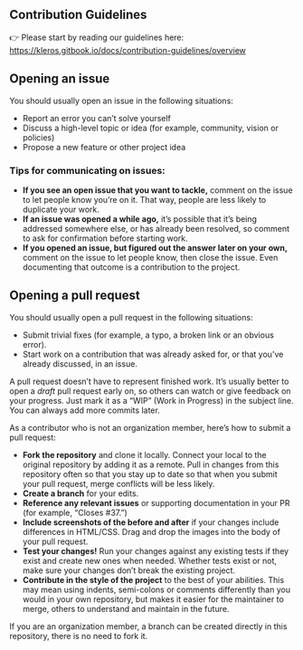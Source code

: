 ## Contribution Guidelines

👉 Please start by reading our guidelines here: https://kleros.gitbook.io/docs/contribution-guidelines/overview

## Opening an issue

You should usually open an issue in the following situations:

- Report an error you can’t solve yourself
- Discuss a high-level topic or idea (for example, community, vision or policies)
- Propose a new feature or other project idea

### Tips for communicating on issues:

- **If you see an open issue that you want to tackle,** comment on the issue to let people know you’re on it. That way, people are less likely to duplicate your work.
- **If an issue was opened a while ago,** it’s possible that it’s being addressed somewhere else, or has already been resolved, so comment to ask for confirmation before starting work.
- **If you opened an issue, but figured out the answer later on your own,** comment on the issue to let people know, then close the issue. Even documenting that outcome is a contribution to the project.

## Opening a pull request

You should usually open a pull request in the following situations:

- Submit trivial fixes (for example, a typo, a broken link or an obvious error).
- Start work on a contribution that was already asked for, or that you’ve already discussed, in an issue.

A pull request doesn’t have to represent finished work. It’s usually better to open a _draft_ pull request early on, so others can watch or give feedback on your progress. Just mark it as a “WIP” (Work in Progress) in the subject line. You can always add more commits later.

As a contributor who is not an organization member, here’s how to submit a pull request:

- **Fork the repository** and clone it locally. Connect your local to the original repository by adding it as a remote. Pull in changes from this repository often so that you stay up to date so that when you submit your pull request, merge conflicts will be less likely.
- **Create a branch** for your edits.
- **Reference any relevant issues** or supporting documentation in your PR (for example, “Closes #37.”)
- **Include screenshots of the before and after** if your changes include differences in HTML/CSS. Drag and drop the images into the body of your pull request.
- **Test your changes!** Run your changes against any existing tests if they exist and create new ones when needed. Whether tests exist or not, make sure your changes don’t break the existing project.
- **Contribute in the style of the project** to the best of your abilities. This may mean using indents, semi-colons or comments differently than you would in your own repository, but makes it easier for the maintainer to merge, others to understand and maintain in the future.

If you are an organization member, a branch can be created directly in this repository, there is no need to fork it.
